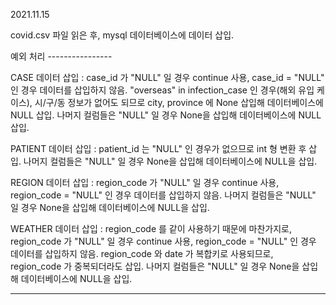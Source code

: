 
2021.11.15 

covid.csv 파일 읽은 후, mysql 데이터베이스에 데이터 삽입.

예외 처리 ----------------

CASE 데이터 삽입
 : case_id 가 "NULL" 일 경우 continue 사용, case_id = "NULL" 인 경우 데이터를 삽입하지 않음.
   "overseas" in infection_case 인 경우(해외 유입 케이스), 시/구/동 정보가 없어도 되므로
   city, province 에 None 삽입해 데이터베이스에 NULL 삽입.
   나머지 컬럼들은 "NULL" 일 경우 None을 삽입해 데이터베이스에 NULL 삽입.
  
 
PATIENT 데이터 삽입
 : patient_id 는 "NULL" 인 경우가 없으므로 int 형 변환 후 삽입.
   나머지 컬럼들은 "NULL" 일 경우 None을 삽입해 데이터베이스에 NULL을 삽입.


REGION 데이터 삽입
 : region_code 가 "NULL" 일 경우 continue 사용, region_code = "NULL" 인 경우 데이터를 삽입하지 않음.
   나머지 컬럼들은 "NULL" 일 경우 None을 삽입해 데이터베이스에 NULL을 삽입.


WEATHER 데이터 삽입
 : region_code 를 같이 사용하기 때문에 마찬가지로,
   region_code 가 "NULL" 일 경우 continue 사용, region_code = "NULL" 인 경우 데이터를 삽입하지 않음.
   region_code 와 date 가 복합키로 사용되므로, region_code 가 중복되더라도 삽입.
   나머지 컬럼들은 "NULL" 일 경우 None을 삽입해 데이터베이스에 NULL을 삽입.
 
-------------------------------------------------------------------------------------------------------------------------------------------------
